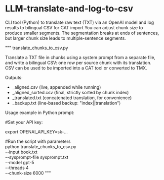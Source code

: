 # LLM-translate-and-log-to-csv
CLI tool (Python) to translate raw text (TXT) via an OpenAI model and log results to bilingual CSV for CAT import
You can adjust chunk size to produce smaller segments. The segmentation breaks at ends of sentences, but larger chunk size leads to multiple-sentence segments.

"""
translate_chunks_to_csv.py

Translate a TXT file in chunks using a system prompt from a separate file,
and write a bilingual CSV: one row per source chunk with its translation.
CSV can be used to be imported into a CAT tool or converted to TMX.

Outputs:
  - <base>_aligned.csv          (live, appended while running)
  - <base>_aligned_sorted.csv   (final, strictly sorted by chunk index)
  - <base>_translated.txt       (concatenated translation, for convenience)
  - <base>_backup.txt           (line-based backup: "index||translation")

Usage example in Python prompt:

#Set your API key:

export OPENAI_API_KEY=sk-...

#Run the script with parameters  
  python translate_chunks_to_csv.py \
      --input book.txt \
      --sysprompt-file sysprompt.txt \
      --model gpt-5 \
      --threads 4 \
      --chunk-size 6000
"""

